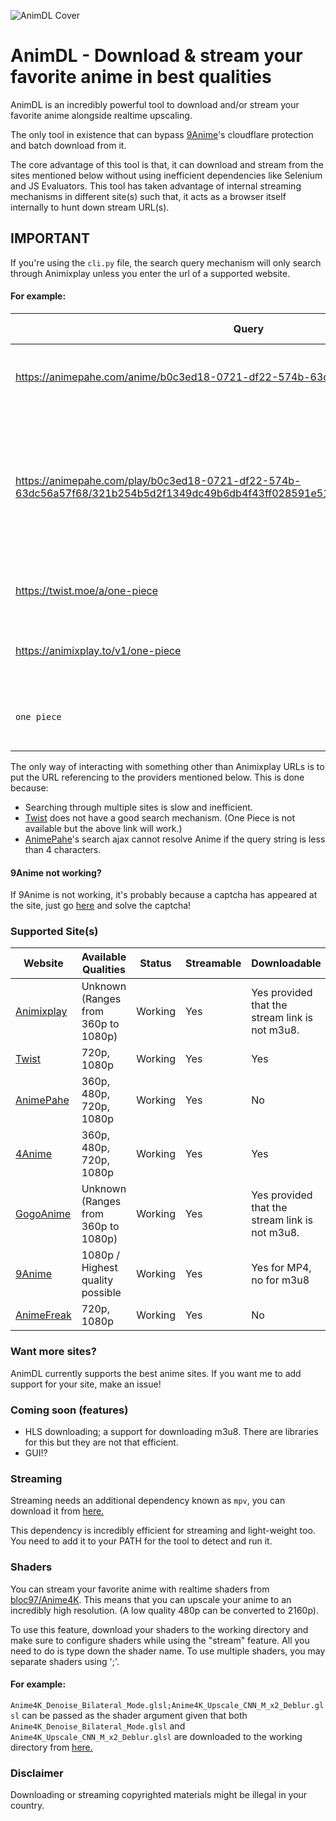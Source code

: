 
![AnimDL Cover](https://raw.githubusercontent.com/justfoolingaround/animdl/master/assets/cover.png)

# AnimDL - Download & stream your favorite anime in best qualities

AnimDL is an incredibly powerful tool to download and/or stream your favorite anime alongside realtime upscaling. 

The only tool in existence that can bypass [9Anime](https://9anime.to)'s cloudflare protection and batch download from it.

The core advantage of this tool is that, it can download and stream from the sites mentioned below without using inefficient dependencies like Selenium and JS Evaluators. 
This tool has taken advantage of internal streaming mechanisms in different site(s) such that, it acts as a browser itself internally to hunt down stream URL(s).

## IMPORTANT

If you're using the `cli.py` file, the search query mechanism will only search through Animixplay unless you enter the url of a supported website.

#### For example:

| Query | Will Recognize | Action |
| ----- | -------------- | ------ |
| https://animepahe.com/anime/b0c3ed18-0721-df22-574b-63dc56a57f68 | Yes | Will start scraping One Piece from AnimePahe |
| https://animepahe.com/play/b0c3ed18-0721-df22-574b-63dc56a57f68/321b254b5d2f1349dc49b6db4f43ff028591e51c1b3ce7f51f23e1c2d0606961 | Yes | Will convert to anime URL and start scraping One Piece from it. This will not download a singular episode. |
| https://twist.moe/a/one-piece | Yes | Will start scraping One Piece from Twist |
| https://animixplay.to/v1/one-piece | Yes | Will start scraping One Piece from Animixplay |
| `one piece` | No | Will search through Animixplay and show selections |

The only way of interacting with something other than Animixplay URLs is to put the URL referencing to the providers mentioned below. 
This is done because:

- Searching through multiple sites is slow and inefficient.
- [Twist](https://www.twist.moe/) does not have a good search mechanism. (One Piece is not available but the above link will work.)
- [AnimePahe](https://www.animepahe.com/)'s search ajax cannot resolve Anime if the query string is less than 4 characters.

#### 9Anime not working?

If 9Anime is not working, it's probably because a captcha has appeared at the site, just go [here](https://9anime.to/ajax/anime/servers?id=ov8) and solve the captcha!

### Supported Site(s)

| Website | Available Qualities | Status | Streamable | Downloadable |
| ------- | ------------------- | ------ | --------- | ------------ |
| [Animixplay](https://www.animixplay.to/) | Unknown  (Ranges from 360p to 1080p) | Working | Yes | Yes provided that the stream link is not m3u8. |
| [Twist](https://www.twist.moe/) | 720p, 1080p | Working | Yes | Yes | 
| [AnimePahe](https://www.animepahe.com/) | 360p, 480p, 720p, 1080p | Working | Yes | No |
| [4Anime](https://4anime.to/) | 360p, 480p, 720p, 1080p | Working | Yes | Yes |
| [GogoAnime](https://www1.gogoanime.ai/) | Unknown  (Ranges from 360p to 1080p) | Working | Yes | Yes provided that the stream link is not m3u8. |
| [9Anime](https://9anime.to/) | 1080p / Highest quality possible | Working | Yes | Yes for MP4, no for m3u8 |
| [AnimeFreak](https://www.animefreak.tv/) | 720p, 1080p | Working | Yes | No |

### Want more sites?

AnimDL currently supports the best anime sites. If you want me to add support for your site, make an issue!

### Coming soon (features)

- HLS downloading; a support for downloading m3u8. There are libraries for this but they are not that efficient.
- GUI!?

### Streaming

Streaming needs an additional dependency known as `mpv`, you can download it from [here.](https://github.com/mpv-player/mpv/releases/)

This dependency is incredibly efficient for streaming and light-weight too. You need to add it to your PATH for the tool to detect and run it.

### Shaders

You can stream your favorite anime with realtime shaders from [bloc97/Anime4K](https://github.com/bloc97/Anime4K/). 
This means that you can upscale your anime to an incredibly high resolution. (A low quality 480p can be converted to 2160p). 

To use this feature, download your shaders to the working directory and make sure to configure shaders while using the "stream" feature. 
All you need to do is type down the shader name. To use multiple shaders, you may separate shaders using ';'.

#### For example: 

`Anime4K_Denoise_Bilateral_Mode.glsl;Anime4K_Upscale_CNN_M_x2_Deblur.glsl` can be passed as the shader argument given that both 
`Anime4K_Denoise_Bilateral_Mode.glsl` and `Anime4K_Upscale_CNN_M_x2_Deblur.glsl` are downloaded to the working directory from [here.](https://github.com/bloc97/Anime4K/releases/)

### Disclaimer

Downloading or streaming copyrighted materials might be illegal in your country.